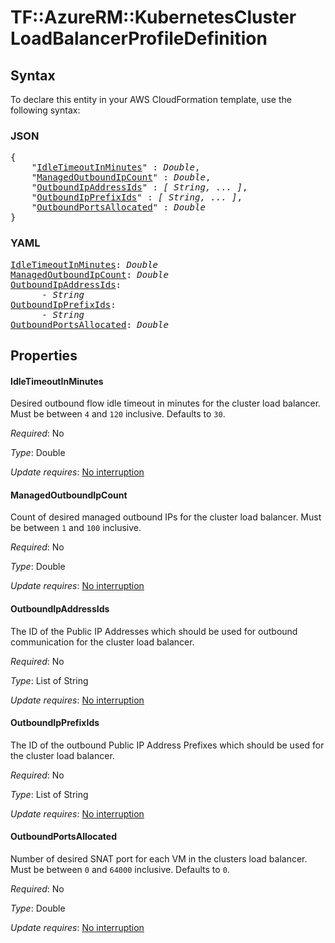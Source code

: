 # TF::AzureRM::KubernetesCluster LoadBalancerProfileDefinition

## Syntax

To declare this entity in your AWS CloudFormation template, use the following syntax:

### JSON

<pre>
{
    "<a href="#idletimeoutinminutes" title="IdleTimeoutInMinutes">IdleTimeoutInMinutes</a>" : <i>Double</i>,
    "<a href="#managedoutboundipcount" title="ManagedOutboundIpCount">ManagedOutboundIpCount</a>" : <i>Double</i>,
    "<a href="#outboundipaddressids" title="OutboundIpAddressIds">OutboundIpAddressIds</a>" : <i>[ String, ... ]</i>,
    "<a href="#outboundipprefixids" title="OutboundIpPrefixIds">OutboundIpPrefixIds</a>" : <i>[ String, ... ]</i>,
    "<a href="#outboundportsallocated" title="OutboundPortsAllocated">OutboundPortsAllocated</a>" : <i>Double</i>
}
</pre>

### YAML

<pre>
<a href="#idletimeoutinminutes" title="IdleTimeoutInMinutes">IdleTimeoutInMinutes</a>: <i>Double</i>
<a href="#managedoutboundipcount" title="ManagedOutboundIpCount">ManagedOutboundIpCount</a>: <i>Double</i>
<a href="#outboundipaddressids" title="OutboundIpAddressIds">OutboundIpAddressIds</a>: <i>
      - String</i>
<a href="#outboundipprefixids" title="OutboundIpPrefixIds">OutboundIpPrefixIds</a>: <i>
      - String</i>
<a href="#outboundportsallocated" title="OutboundPortsAllocated">OutboundPortsAllocated</a>: <i>Double</i>
</pre>

## Properties

#### IdleTimeoutInMinutes

Desired outbound flow idle timeout in minutes for the cluster load balancer. Must be between `4` and `120` inclusive. Defaults to `30`.

_Required_: No

_Type_: Double

_Update requires_: [No interruption](https://docs.aws.amazon.com/AWSCloudFormation/latest/UserGuide/using-cfn-updating-stacks-update-behaviors.html#update-no-interrupt)

#### ManagedOutboundIpCount

Count of desired managed outbound IPs for the cluster load balancer. Must be between `1` and `100` inclusive.

_Required_: No

_Type_: Double

_Update requires_: [No interruption](https://docs.aws.amazon.com/AWSCloudFormation/latest/UserGuide/using-cfn-updating-stacks-update-behaviors.html#update-no-interrupt)

#### OutboundIpAddressIds

The ID of the Public IP Addresses which should be used for outbound communication for the cluster load balancer.

_Required_: No

_Type_: List of String

_Update requires_: [No interruption](https://docs.aws.amazon.com/AWSCloudFormation/latest/UserGuide/using-cfn-updating-stacks-update-behaviors.html#update-no-interrupt)

#### OutboundIpPrefixIds

The ID of the outbound Public IP Address Prefixes which should be used for the cluster load balancer.

_Required_: No

_Type_: List of String

_Update requires_: [No interruption](https://docs.aws.amazon.com/AWSCloudFormation/latest/UserGuide/using-cfn-updating-stacks-update-behaviors.html#update-no-interrupt)

#### OutboundPortsAllocated

Number of desired SNAT port for each VM in the clusters load balancer. Must be between `0` and `64000` inclusive. Defaults to `0`.

_Required_: No

_Type_: Double

_Update requires_: [No interruption](https://docs.aws.amazon.com/AWSCloudFormation/latest/UserGuide/using-cfn-updating-stacks-update-behaviors.html#update-no-interrupt)

